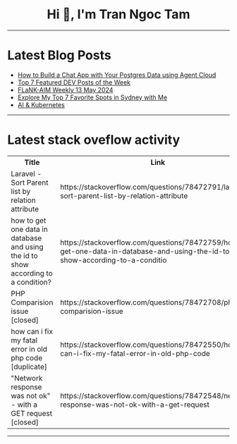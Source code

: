 <h1 align="center">Hi 👋, I'm Tran Ngoc Tam</h1>

---

# Latest Blog Posts 
<!-- BLOG-POST-LIST:START -->
- [How to Build a Chat App with Your Postgres Data using Agent Cloud](https://dev.to/agentcloud/how-to-build-a-chat-app-with-your-postgres-data-using-agent-cloud-33hk)
- [Top 7 Featured DEV Posts of the Week](https://dev.to/devteam/top-7-featured-dev-posts-of-the-week-7k7)
- [FLaNK-AIM Weekly 13 May 2024](https://dev.to/tspannhw/flank-aim-weekly-13-may-2024-2ih2)
- [Explore My Top 7 Favorite Spots in Sydney with Me](https://dev.to/per-starke-642/explore-my-top-7-favorite-spots-in-sydney-with-me-17g0)
- [AI &amp; Kubernetes](https://dev.to/googlecloud/ai-kubernetes-1957)
<!-- BLOG-POST-LIST:END -->

---

# Latest stack oveflow activity
<table>
  <tr><th>Title</th><th>Link</th></tr>
  <!-- STACKOVERFLOW:START --><tr><td>Laravel - Sort Parent list by relation attribute</td><td>https://stackoverflow.com/questions/78472791/laravel-sort-parent-list-by-relation-attribute</td></tr><tr><td>how to get one data in database and using the id to show according to a condition?</td><td>https://stackoverflow.com/questions/78472759/how-to-get-one-data-in-database-and-using-the-id-to-show-according-to-a-conditio</td></tr><tr><td>PHP Comparision issue [closed]</td><td>https://stackoverflow.com/questions/78472708/php-comparision-issue</td></tr><tr><td>how can i fix my fatal error in old php code [duplicate]</td><td>https://stackoverflow.com/questions/78472550/how-can-i-fix-my-fatal-error-in-old-php-code</td></tr><tr><td>&quot;Network response was not ok&quot; - with a GET request [closed]</td><td>https://stackoverflow.com/questions/78472548/network-response-was-not-ok-with-a-get-request</td></tr><!-- STACKOVERFLOW:END -->
</table>

---


